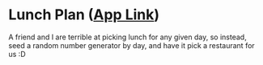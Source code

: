 # Lunch Plan ([App Link]())

A friend and I are terrible at picking lunch for any given day, so instead, seed a random number generator
by day, and have it pick a restaurant for us :D